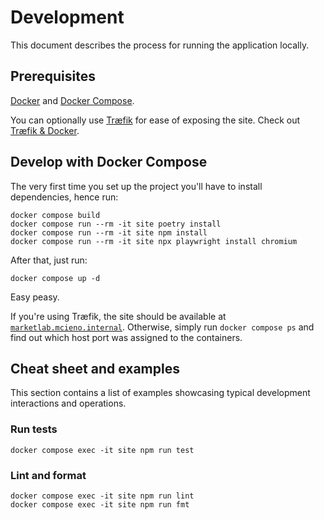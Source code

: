 # Development

This document describes the process for running the application locally.

## Prerequisites

[Docker](https://www.docker.com/) and [Docker Compose](https://docs.docker.com/compose/).

You can optionally use [Træfik](https://containo.us/traefik/) for ease of
exposing the site.
Check out [Træfik & Docker](https://doc.traefik.io/traefik/providers/docker/).

## Develop with Docker Compose

The very first time you set up the project you'll have to install dependencies,
hence run:

```shell
docker compose build
docker compose run --rm -it site poetry install
docker compose run --rm -it site npm install
docker compose run --rm -it site npx playwright install chromium
```

After that, just run:

```shell
docker compose up -d
```

Easy peasy.

If you're using Træfik, the site should be available at [`marketlab.mcieno.internal`](https://marketlab.mcieno.internal).
Otherwise, simply run `docker compose ps` and find out which host port was
assigned to the containers.

## Cheat sheet and examples

This section contains a list of examples showcasing typical development
interactions and operations.

### Run tests

```shell
docker compose exec -it site npm run test
```

### Lint and format

```shell
docker compose exec -it site npm run lint
docker compose exec -it site npm run fmt
```

